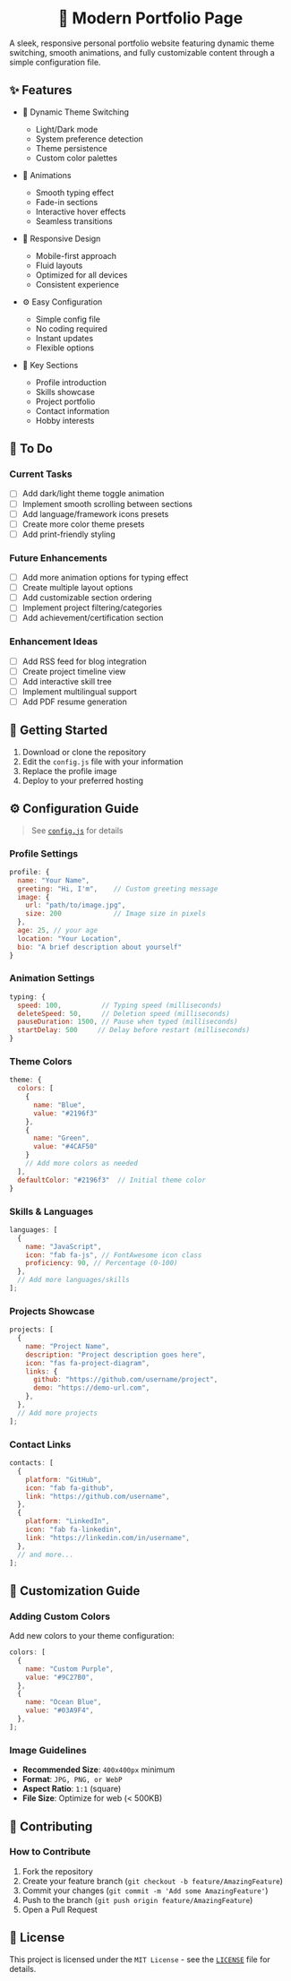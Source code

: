 <h1 align="center">🌟 Modern Portfolio Page</h1>

A sleek, responsive personal portfolio website featuring dynamic theme switching, smooth animations, and fully customizable content through a simple configuration file.

## ✨ Features

- 🎨 Dynamic Theme Switching

  - Light/Dark mode
  - System preference detection
  - Theme persistence
  - Custom color palettes

- 💫 Animations

  - Smooth typing effect
  - Fade-in sections
  - Interactive hover effects
  - Seamless transitions

- 📱 Responsive Design

  - Mobile-first approach
  - Fluid layouts
  - Optimized for all devices
  - Consistent experience

- ⚙️ Easy Configuration

  - Simple config file
  - No coding required
  - Instant updates
  - Flexible options

- 🎯 Key Sections
  - Profile introduction
  - Skills showcase
  - Project portfolio
  - Contact information
  - Hobby interests

## 📝 To Do

### Current Tasks

- [ ] Add dark/light theme toggle animation
- [ ] Implement smooth scrolling between sections
- [ ] Add language/framework icons presets
- [ ] Create more color theme presets
- [ ] Add print-friendly styling

### Future Enhancements

- [ ] Add more animation options for typing effect
- [ ] Create multiple layout options
- [ ] Add customizable section ordering
- [ ] Implement project filtering/categories
- [ ] Add achievement/certification section

### Enhancement Ideas

- [ ] Add RSS feed for blog integration
- [ ] Create project timeline view
- [ ] Add interactive skill tree
- [ ] Implement multilingual support
- [ ] Add PDF resume generation

## 🚀 Getting Started

1. Download or clone the repository
2. Edit the `config.js` file with your information
3. Replace the profile image
4. Deploy to your preferred hosting

## ⚙️ Configuration Guide

> See [`config.js`](./config.js) for details

### Profile Settings

```javascript
profile: {
  name: "Your Name",
  greeting: "Hi, I'm",    // Custom greeting message
  image: {
    url: "path/to/image.jpg",
    size: 200             // Image size in pixels
  },
  age: 25, // your age
  location: "Your Location",
  bio: "A brief description about yourself"
}
```

### Animation Settings

```javascript
typing: {
  speed: 100,          // Typing speed (milliseconds)
  deleteSpeed: 50,     // Deletion speed (milliseconds)
  pauseDuration: 1500, // Pause when typed (milliseconds)
  startDelay: 500     // Delay before restart (milliseconds)
}
```

### Theme Colors

```javascript
theme: {
  colors: [
    {
      name: "Blue",
      value: "#2196f3"
    },
    {
      name: "Green",
      value: "#4CAF50"
    }
    // Add more colors as needed
  ],
  defaultColor: "#2196f3"  // Initial theme color
}
```

### Skills & Languages

```javascript
languages: [
  {
    name: "JavaScript",
    icon: "fab fa-js", // FontAwesome icon class
    proficiency: 90, // Percentage (0-100)
  },
  // Add more languages/skills
];
```

### Projects Showcase

```javascript
projects: [
  {
    name: "Project Name",
    description: "Project description goes here",
    icon: "fas fa-project-diagram",
    links: {
      github: "https://github.com/username/project",
      demo: "https://demo-url.com",
    },
  },
  // Add more projects
];
```

### Contact Links

```javascript
contacts: [
  {
    platform: "GitHub",
    icon: "fab fa-github",
    link: "https://github.com/username",
  },
  {
    platform: "LinkedIn",
    icon: "fab fa-linkedin",
    link: "https://linkedin.com/in/username",
  },
  // and more...
];
```

## 🎨 Customization Guide

### Adding Custom Colors

Add new colors to your theme configuration:

```javascript
colors: [
  {
    name: "Custom Purple",
    value: "#9C27B0",
  },
  {
    name: "Ocean Blue",
    value: "#03A9F4",
  },
];
```

### Image Guidelines

- **Recommended Size**: `400x400px` minimum
- **Format**: `JPG, PNG, or WebP`
- **Aspect Ratio**: `1:1` (square)
- **File Size**: Optimize for web (< 500KB)

## 🤝 Contributing

### How to Contribute

1. Fork the repository
2. Create your feature branch (`git checkout -b feature/AmazingFeature`)
3. Commit your changes (`git commit -m 'Add some AmazingFeature'`)
4. Push to the branch (`git push origin feature/AmazingFeature`)
5. Open a Pull Request

## 📜 License

This project is licensed under the `MIT License` - see the [`LICENSE`](./LICENSE) file for details.
